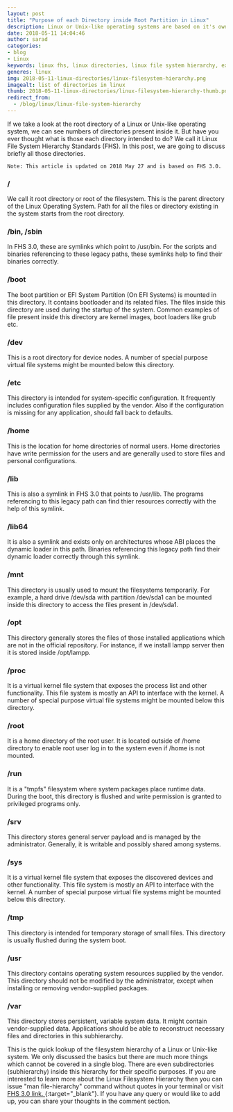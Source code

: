 ```yaml
---
layout: post
title: "Purpose of each Directory inside Root Partition in Linux"
description: Linux or Unix-like operating systems are based on it's own Filesystem Hierarchy Standards (FHS). Each directory has it's own purpose. This article will talk about the purpose of these directories.
date: 2018-05-11 14:04:46
author: sarad
categories:
- blog
- Linux
keywords: linux fhs, linux directories, linux file system hierarchy, explain linux file system, linux file system hierarchy diagram, home linux, file system hierarchy in linux
generes: linux
img: 2018-05-11-linux-directories/linux-filesystem-hierarchy.png
imagealt: list of directories in linux
thumb: 2018-05-11-linux-directories/linux-filesystem-hierarchy-thumb.png
redirect_from:
  - /blog/linux/linux-file-system-hierarchy
---
```


If we take a look at the root directory of a Linux or Unix-like operating system, we can see numbers of directories present inside it. But have you ever thought what is those each directory intended to do? We call it Linux File System Hierarchy Standards (FHS). In this post, <!--more--> we are going to discuss briefly all those directories.

    Note: This article is updated on 2018 May 27 and is based on FHS 3.0.

### /
We call it root directory or root of the filesystem. This is the parent directory of the Linux Operating System. Path for all the files or directory existing in the system starts from the root directory.

### /bin, /sbin
In FHS 3.0, these are symlinks which point to /usr/bin. For the scripts and binaries referencing to these legacy paths, these symlinks help to find their binaries correctly.

### /boot
The boot partition or EFI System Partition (On EFI Systems) is mounted in this directory. It contains bootloader and its related files. The files inside this directory are used during the startup of the system. Common examples of file present inside this directory are kernel images, boot loaders like grub etc.

### /dev
This is a root directory for device nodes. A number of special purpose virtual file systems might be mounted below this directory.

### /etc
This directory is intended for system-specific configuration. It frequently includes configuration files supplied by the vendor. Also if the configuration is missing for any application, should fall back to defaults.

### /home
This is the location for home directories of normal users. Home directories have write permission for the users and are generally used to store files and personal configurations.

### /lib
This is also a symlink in FHS 3.0 that points to /usr/lib. The programs referencing to this legacy path can find thier resources correctly with the help of this symlink.

### /lib64
It is also a symlink and exists only on architectures whose ABI places the dynamic loader in this path. Binaries referencing this legacy path find their dynamic loader correctly through this symlink.

### /mnt
This directory is usually used to mount the filesystems temporarily. For example, a hard drive /dev/sda with partition /dev/sda1 can be mounted inside this directory to access the files present in /dev/sda1.

### /opt
This directory generally stores the files of those installed applications which are not in the official repository. For instance, if we install lampp server then it is stored inside /opt/lampp.

### /proc
It is a virtual kernel file system that exposes the process list and other functionality. This file system is mostly an API to interface with the kernel. A number of special purpose virtual file systems might be mounted below this directory.

### /root
It is a home directory of the root user. It is located outside of /home directory to enable root user log in to the system even if /home is not mounted.

### /run
It is a "tmpfs" filesystem where system packages place runtime data. During the boot, this directory is flushed and write permission is granted to privileged programs only.

### /srv
This directory stores general server payload and is managed by the administrator. Generally, it is writable and possibly shared among systems.

### /sys
It is a virtual kernel file system that exposes the discovered devices and other functionality. This file system is mostly an API to interface with the kernel. A number of special purpose virtual file systems might be mounted below this directory.

### /tmp
This directory is intended for temporary storage of small files. This directory is usually flushed during the system boot.

### /usr
This directory contains operating system resources supplied by the vendor. This directory should not be modified by the administrator, except when installing or removing vendor-supplied packages.

### /var
This directory stores persistent, variable system data. It might contain vendor-supplied data. Applications should be able to reconstruct necessary files and directories in this subhierarchy.

This is the quick lookup of the filesystem hierarchy of a Linux or Unix-like system. We only discussed the basics but there are much more things which cannot be covered in a single blog. There are even subdirectories (subhierarchy) inside this hierarchy for their specific purposes. If you are interested to learn more about the Linux Filesystem Hierarchy then you can issue "man file-hierarchy" command without quotes in your terminal or visit [FHS 3.0 link. <i class="fa fa-external-link" aria-hidden="true"></i>](http://refspecs.linuxfoundation.org/FHS_3.0/fhs-3.0.html){:target="_blank"}. If you have any query or would like to add up, you can share your thoughts in the comment section.